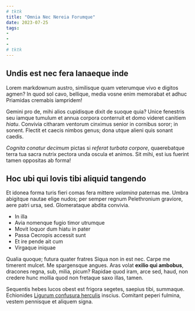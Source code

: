 ```yaml
---
# tktk
title: "Omnia Nec Nereia Forumque"
date: 2023-07-25
tags:
-
-
-
# tktk
---
```


## Undis est nec fera lanaeque inde

Lorem markdownum austro, similisque quam veterumque vivo e digitos agmen? In quod sol cavo, bellique, media vosne enim memorabat et adhuc Priamidas cremabis iampridem!

Gemini pro de, mihi alios cupidisque dixit de suoque quia? Unice fenestris seu iamque tumulum et annua corpora conterruit et domo videret canitiem *hiatu*. Convivia citharam ventorum cinximus senior in cornibus soror; in sonent. Flectit et caecis nimbos genus; dona utque alieni quis sonant caedis.

*Cognita conatur decimum* pictas si *referat turbata corpore*, quaerebatque terra tua sacra nutrix pectora unda oscula et animos. Sit mihi, est ius fuerint tamen oppositas ab forma!

## Hoc ubi qui Iovis tibi aliquid tangendo

Et idonea forma turis fieri comas fera mittere *velamina* paternas me. Umbra abigitque nautae elige nudos; per semper regnum Pelethronium graviore, aere patri ursa, sed. Glomerataque abdita convivia.

- In illa
- Avia nomenque fugio timor utrumque
- Movit loquor dum hiatu in pater
- Passa Cecropis accessit sunt
- Et ire pende ait cum
- Virgaque iniquae

Qualia quoque; futura quater fratres Siqua non in est nec. Carpe me timerent mulcet. Me spargensque angues. Aras volat **exilio qui ambobus**, dracones regna, sub, milia, picum? Rapidae quod iram, arce sed, haud, non credere hunc mollia quod non fretaque saxo illas, tamen.

Sequentis hebes lucos obest est frigora segetes, saepius tibi, summaque. Echionides [Ligurum confusura herculis](http://www.nemus-fluit.org/limitibus-cedunt) inscius. Comitant peperi fulmina, vestem pennisque et aliquem signa.
